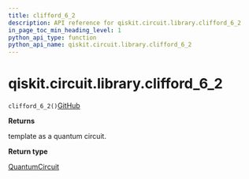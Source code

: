 ```yaml
---
title: clifford_6_2
description: API reference for qiskit.circuit.library.clifford_6_2
in_page_toc_min_heading_level: 1
python_api_type: function
python_api_name: qiskit.circuit.library.clifford_6_2
---
```


# qiskit.circuit.library.clifford\_6\_2

<span id="qiskit.circuit.library.clifford_6_2" />

`clifford_6_2()`[GitHub](https://github.com/qiskit/qiskit/tree/stable/0.20/qiskit/circuit/library/templates/clifford/clifford_6_2.py "view source code")

**Returns**

template as a quantum circuit.

**Return type**

[QuantumCircuit](qiskit.circuit.QuantumCircuit "qiskit.circuit.QuantumCircuit")

